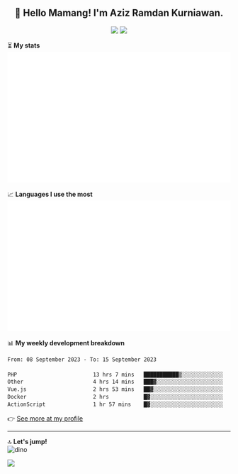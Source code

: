 <h2 align="center">👋 Hello Mamang! I'm Aziz Ramdan Kurniawan.</h2>  
<p align="center">
  <img src="https://komarev.com/ghpvc/?username=azizramdan">
  <img src="https://wakatime.com/badge/user/90056fa0-4c31-4eca-954e-2a3ac05896f9.svg">
</p>
    
⏳ **My stats**  
![](https://raw.githubusercontent.com/azizramdan/github-stats/master/generated/overview.svg#gh-dark-mode-only)

📈 **Languages I use the most**  
![](https://raw.githubusercontent.com/azizramdan/github-stats/master/generated/languages.svg#gh-dark-mode-only)

📊 **My weekly development breakdown**
<!--START_SECTION:waka-->

```txt
From: 08 September 2023 - To: 15 September 2023

PHP                        13 hrs 7 mins   ███████████▒░░░░░░░░░░░░░   45.69 %
Other                      4 hrs 14 mins   ███▓░░░░░░░░░░░░░░░░░░░░░   14.75 %
Vue.js                     2 hrs 53 mins   ██▓░░░░░░░░░░░░░░░░░░░░░░   10.07 %
Docker                     2 hrs           █▓░░░░░░░░░░░░░░░░░░░░░░░   07.00 %
ActionScript               1 hr 57 mins    █▓░░░░░░░░░░░░░░░░░░░░░░░   06.80 %
```

<!--END_SECTION:waka-->
👉 [See more at my profile](https://wakatime.com/@azizramdan)
***
🔝 **Let's jump!**  
![dino](https://raw.githubusercontent.com/azizramdan/azizramdan/master/dino.gif)  

![](https://hit.yhype.me/github/profile?user_id=27954794)
